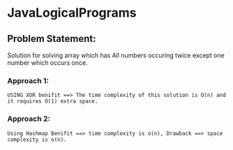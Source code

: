 # JavaLogicalPrograms

## Problem Statement:
   Solution for solving array which has All numbers occuring twice except one number which occurs once.

### Approach 1:
    USING XOR benifit ==> The time complexity of this solution is O(n) and it requires O(1) extra space. 
    
### Approach 2:
    Using Hashmap Benifit ==> time complexity is o(n), Drawback ==> space complexity is o(n).
